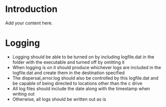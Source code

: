 # Introduction #

Add your content here.


# Logging #

  * Logging should be able to be turned on by including logfile.dat in the folder with the executable and turned off by omitting it
  * When logging is on it should produce whichever logs are included in the logfile.dat and create them in the destination specified
  * The dispersal\_error.log should also be controlled by this logfile.dat and be capable of being directed to locations other than the c drive
  * All log files should include the date along with the timestamp when writing out
  * Otherwise, all logs should be written out as is